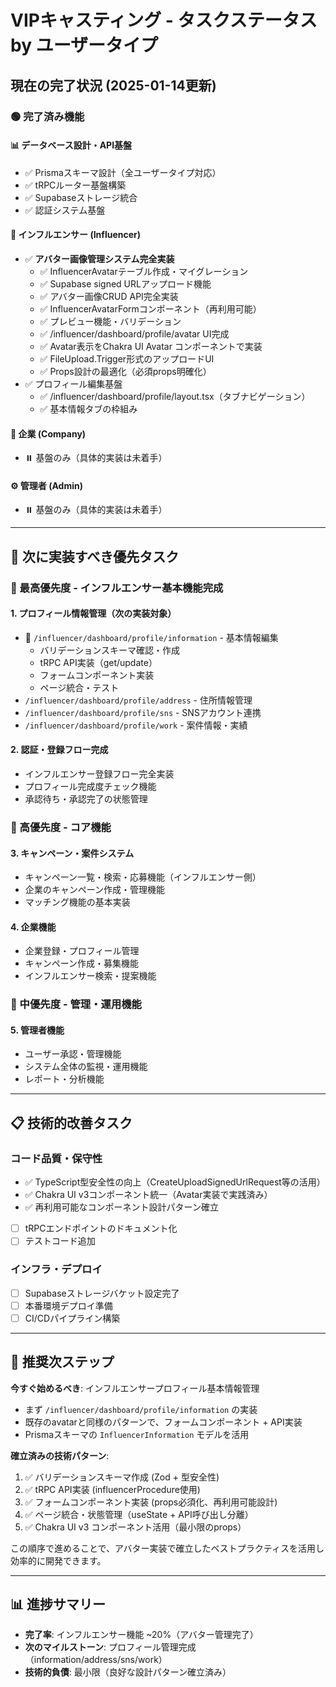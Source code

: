 # VIPキャスティング - タスクステータス by ユーザータイプ

## 現在の完了状況 (2025-01-14更新)

### 🟢 完了済み機能

#### 📊 データベース設計・API基盤
- ✅ Prismaスキーマ設計（全ユーザータイプ対応）
- ✅ tRPCルーター基盤構築
- ✅ Supabaseストレージ統合
- ✅ 認証システム基盤

#### 👤 インフルエンサー (Influencer)
- ✅ **アバター画像管理システム完全実装**
  - ✅ InfluencerAvatarテーブル作成・マイグレーション  
  - ✅ Supabase signed URLアップロード機能
  - ✅ アバター画像CRUD API完全実装
  - ✅ InfluencerAvatarFormコンポーネント（再利用可能）
  - ✅ プレビュー機能・バリデーション
  - ✅ /influencer/dashboard/profile/avatar UI完成
  - ✅ Avatar表示をChakra UI Avatar コンポーネントで実装
  - ✅ FileUpload.Trigger形式のアップロードUI
  - ✅ Props設計の最適化（必須props明確化）
- ✅ プロフィール編集基盤
  - ✅ /influencer/dashboard/profile/layout.tsx（タブナビゲーション）
  - ✅ 基本情報タブの枠組み

#### 🏢 企業 (Company)
- ⏸️ 基盤のみ（具体的実装は未着手）

#### ⚙️ 管理者 (Admin)  
- ⏸️ 基盤のみ（具体的実装は未着手）

---

## 🔄 次に実装すべき優先タスク

### 🥇 最高優先度 - インフルエンサー基本機能完成

#### 1. プロフィール情報管理（次の実装対象）
- 🎯 `/influencer/dashboard/profile/information` - 基本情報編集
  - バリデーションスキーマ確認・作成
  - tRPC API実装（get/update）
  - フォームコンポーネント実装
  - ページ統合・テスト
- `/influencer/dashboard/profile/address` - 住所情報管理  
- `/influencer/dashboard/profile/sns` - SNSアカウント連携
- `/influencer/dashboard/profile/work` - 案件情報・実績

#### 2. 認証・登録フロー完成
- インフルエンサー登録フロー完全実装
- プロフィール完成度チェック機能
- 承認待ち・承認完了の状態管理

### 🥈 高優先度 - コア機能

#### 3. キャンペーン・案件システム
- キャンペーン一覧・検索・応募機能（インフルエンサー側）
- 企業のキャンペーン作成・管理機能
- マッチング機能の基本実装

#### 4. 企業機能
- 企業登録・プロフィール管理
- キャンペーン作成・募集機能
- インフルエンサー検索・提案機能

### 🥉 中優先度 - 管理・運用機能

#### 5. 管理者機能
- ユーザー承認・管理機能
- システム全体の監視・運用機能
- レポート・分析機能

---

## 📋 技術的改善タスク

### コード品質・保守性
- ✅ TypeScript型安全性の向上（CreateUploadSignedUrlRequest等の活用）
- ✅ Chakra UI v3コンポーネント統一（Avatar実装で実践済み）
- ✅ 再利用可能なコンポーネント設計パターン確立
- [ ] tRPCエンドポイントのドキュメント化
- [ ] テストコード追加

### インフラ・デプロイ  
- [ ] Supabaseストレージバケット設定完了
- [ ] 本番環境デプロイ準備
- [ ] CI/CDパイプライン構築

---

## 🎯 推奨次ステップ

**今すぐ始めるべき**: インフルエンサープロフィール基本情報管理
- まず `/influencer/dashboard/profile/information` の実装
- 既存のavatarと同様のパターンで、フォームコンポーネント + API実装
- Prismaスキーマの `InfluencerInformation` モデルを活用

**確立済みの技術パターン**:
1. ✅ バリデーションスキーマ作成 (Zod + 型安全性)
2. ✅ tRPC API実装 (influencerProcedure使用)  
3. ✅ フォームコンポーネント実装 (props必須化、再利用可能設計)
4. ✅ ページ統合・状態管理（useState + API呼び出し分離）
5. ✅ Chakra UI v3 コンポーネント活用（最小限のprops）

この順序で進めることで、アバター実装で確立したベストプラクティスを活用し効率的に開発できます。

---

## 📊 進捗サマリー

- **完了率**: インフルエンサー機能 ~20%（アバター管理完了）
- **次のマイルストーン**: プロフィール管理完成（information/address/sns/work）
- **技術的負債**: 最小限（良好な設計パターン確立済み）